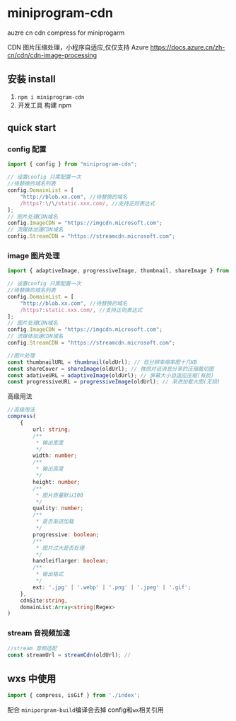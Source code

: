 # miniprogram-cdn

auzre cn cdn compress for miniprogarm

CDN 图片压缩处理，小程序自适应,仅仅支持 Azure https://docs.azure.cn/zh-cn/cdn/cdn-image-processing

## 安装 install

1. `npm i miniprogram-cdn`
2. 开发工具 构建 npm

## quick start

### config 配置

```js
import { config } from "miniprogram-cdn";

// 设置config 只需配置一次
//待替换的域名列表
config.DomainList = [
    "http://blob.xx.com", //待替换的域名
    /https?:\/\/static.xxx.com/, //支持正则表达式
];
// 图片处理CDN域名
config.ImageCDN = "https://imgcdn.microsoft.com";
// 流媒体加速CDN域名
config.StreamCDN = "https://streamcdn.microsoft.com";
```

### image 图片处理

```js
import { adaptiveImage, progressiveImage, thumbnail, shareImage } from "miniprogram-cdn";

// 设置config 只需配置一次
//待替换的域名列表
config.DomainList = [
    "http://blob.xx.com", //待替换的域名
    /https?:static.xxx.com/, //支持正则表达式
];
// 图片处理CDN域名
config.ImageCDN = "https://imgcdn.microsoft.com";
// 流媒体加速CDN域名
config.StreamCDN = "https://streamcdn.microsoft.com";

//图片处理
const thumbnailURL = thumbnail(oldUrl); // 低分辨率缩率图十几KB
const shareCover = shareImage(oldUrl); // 微信对话消息分享的压缩裁切图
const adativeURL = adaptiveImage(oldUrl); // 屏幕大小自适应压缩(有损)
const progressiveURL = progressiveImage(oldUrl); // 渐进加载大图(无损)
```

高级用法

```ts
//高级用法
compress(
    {
        url: string;
        /**
         * 输出宽度
         */
        width: number;
        /**
         * 输出高度
         */
        height: number;
        /**
         * 图片质量默认100
         */
        quality: number;
        /**
         * 是否渐进加载
         */
        progressive: boolean;
        /**
         * 图片过大是否处理
         */
        handleiflarger: boolean;
        /**
         * 输出格式
         */
        ext: '.jpg' | '.webp' | '.png' | '.jpeg' | '.gif';
    },
    cdnSite:string,
    domainList:Array<string|Regex>
)
```

### stream 音视频加速

```js
//stream 音频适配
const streamUrl = streamCdn(oldUrl); //
```


## wxs 中使用

```ts
import { compress, isGif } from './index';
```

配合 `miniporgram-build`编译会去掉 config和`wx`相关引用


